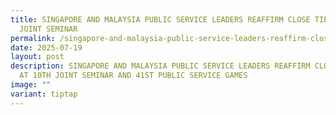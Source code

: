 ```yaml
---
title: SINGAPORE AND MALAYSIA PUBLIC SERVICE LEADERS REAFFIRM CLOSE TIES AT 10TH
  JOINT SEMINAR
permalink: /singapore-and-malaysia-public-service-leaders-reaffirm-close-ties-at-10th-joint-seminar/
date: 2025-07-19
layout: post
description: SINGAPORE AND MALAYSIA PUBLIC SERVICE LEADERS REAFFIRM CLOSE TIES
  AT 10TH JOINT SEMINAR AND 41ST PUBLIC SERVICE GAMES
image: ""
variant: tiptap
---
```

